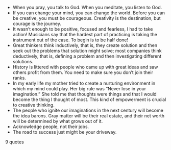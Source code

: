  - When you pray, you talk to God. When you meditate, you listen to God.
 - If you can change your mind, you can change the world. Before you can be creative, you must be courageous. Creativity is the destination, but courage is the journey.
 - It wasn’t enough to be positive, focused and fearless, I had to take action! Musicians say that the hardest part of practicing is taking the instrument out of the case. To begin is to be half done!
 - Great thinkers think inductively, that is, they create solution and then seek out the problems that solution might solve; most companies think deductively, that is, defining a problem and then investigating different solutions.
 - History is littered with people who came up with great ideas and saw others profit from them. You need to make sure you don’t join their ranks.
 - In my early life my mother tried to create a nurturing environment in which my mind could play. Her big rule was “Never lose in your imagination.” She told me that thoughts were things and that I would become the thing I thought of most. This kind of empowerment is crucial to creative thinking.
 - The people who ignite our imaginations in the next century will become the idea barons. Gray matter will be their real estate, and their net worth will be determined by what grows out of it.
 - Acknowledge people, not their jobs.
 - The road to success just might be your driveway.

9 quotes